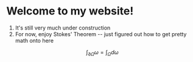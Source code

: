 <script type="text/javascript" async
  src="https://cdnjs.cloudflare.com/ajax/libs/mathjax/2.7.2/MathJax.js?config=TeX-MML-AM_CHTML">
</script>

# Welcome to my website!

1. It's still very much under construction 
2. For now, enjoy Stokes' Theorem -- just figured out how to get pretty math onto here


$$ \int_{\partial \Omega} \omega = \int_\Omega d\omega $$
